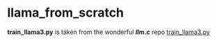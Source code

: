 # llama_from_scratch

**train_llama3.py** is taken from the wonderful ***llm.c*** repo
[train_llama3.py](https://github.com/karpathy/llm.c/blob/master/train_llama3.py)